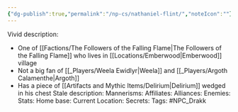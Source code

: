 ```yaml
---
{"dg-publish":true,"permalink":"/np-cs/nathaniel-flint/","noteIcon":""}
---
```


Vivid description: 
- One of [[Factions/The Followers of the Falling Flame\|The Followers of the Falling Flame]] who lives in [[Locations/Emberwood\|Emberwood]] village
- Not a big fan of [[_Players/Weela Ewidlyr\|Weela]] and [[_Players/Argoth Calamenthe\|Argoth]]
- Has a piece of [[Artifacts and Mythic Items/Delirium\|Delirium]] wedged in his chest
Stale description: 
Mannerisms: 
Affiliates: 
Alliances: 
Enemies: 
Stats: 
Home base: 
Current Location: 
Secrets: 
Tags: #NPC_Drakk 